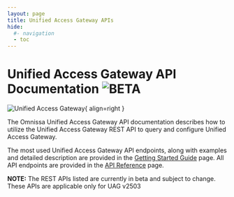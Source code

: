 ```yaml
---
layout: page
title: Unified Access Gateway APIs
hide:
  #- navigation
  - toc
---
```


# Unified Access Gateway API Documentation ![BETA](https://img.shields.io/badge/BETA-yellow)

![Unified Access Gateway](../../../assets/logos/UAG-v-lm.png){ align=right }

The Omnissa Unified Access Gateway API documentation describes how to utilize the Unified Access Gateway REST API to query and configure Unified Access Gateway.

The most used Unified Access Gateway API endpoints, along with examples and detailed description are provided in the [Getting Started Guide](getting-started-guide.md) page. All API endpoints are provided in the [API Reference](api-reference.md) page.

**NOTE:** The REST APIs listed are currently in beta and subject to change. These APIs are applicable only for UAG v2503
